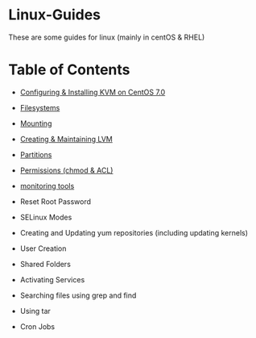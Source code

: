 # Linux-Guides
These are some guides for linux (mainly in centOS & RHEL)

# Table of Contents
- [Configuring & Installing KVM on CentOS 7.0 ](https://github.com/sxcdennis/Linux-Guides/blob/master/Configuring%20%26%20Installing%20KVM%20on%20CentOS%207.md "Configuring & Installing KVM on CentOS 7.0 ")

- [Filesystems](# "Filesystems")

- [Mounting](http://# "Mounting")

- [Creating & Maintaining LVM](# "Creating & Maintaining LVM")

- [Partitions](# "Partitions")

- [Permissions (chmod & ACL)](# "Permissions (chmod & ACL)")

- [monitoring tools](# "monitoring tools")

- Reset Root Password

- SELinux Modes

- Creating and Updating yum repositories (including updating kernels)

- User Creation

- Shared Folders

- Activating Services

- Searching files using grep and find

- Using tar

- Cron Jobs
